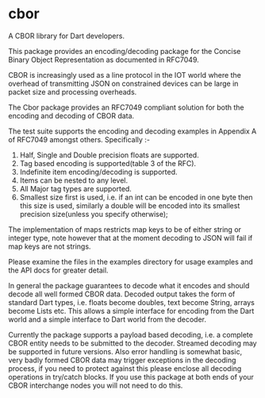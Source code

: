 # cbor

A CBOR library for Dart developers.

This package provides an 
encoding/decoding package for the Concise 
Binary Object Representation as documented in RFC7049.

CBOR is increasingly used as a line protocol in the IOT
world where the overhead of transmitting JSON on constrained devices can be large
in packet size and processing overheads.

The Cbor package provides an RFC7049 compliant solution for both the encoding and decoding of CBOR data.

The test suite supports the encoding and decoding examples in Appendix A of RFC7049 amongst others. Specifically :-

1. Half, Single and Double precision floats are supported.
2. Tag based encoding is supported(table 3 of the RFC).
3. Indefinite item encoding/decoding is supported.
4. Items can be nested to any level.
5. All Major tag types are supported.
6. Smallest size first is used, i.e. if an int can be encoded in one byte then
   this size is used, similarly a double will be encoded into its smallest precision
   size(unless you specify otherwise);
   
The implementation of maps restricts map keys to be of either string or integer type, note
however that at the moment decoding to JSON will fail if map keys are not strings.

Please examine the files in the examples directory for usage examples and the
API docs for greater detail.

In general the package guarantees to decode what it encodes and should
decode all well formed CBOR data. Decoded output takes the form of standard Dart types, i.e.
floats become doubles, text become String, arrays become Lists etc.
This allows a simple interface for encoding from the Dart world and a simple interface to Dart world from the decoder.

Currently the package supports a payload based decoding, i.e. a complete CBOR entity needs to be submitted to the decoder. 
Streamed decoding may be supported in future versions.
Also error handling is somewhat basic, very badly formed CBOR data may
trigger exceptions in the decoding process, if you need to
protect against this please enclose all decoding operations in try/catch blocks. If you use this package at both ends of your CBOR interchange nodes you will not need
to do this.





